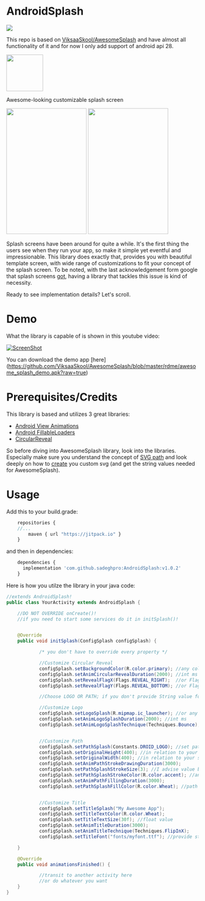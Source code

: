 # AndroidSplash

[![](https://www.jitpack.io/v/sadeghpro/AndroidSplash.svg)](https://www.jitpack.io/#sadeghpro/AndroidSplash)

This repo is based on [ViksaaSkool/AwesomeSplash](https://github.com/ViksaaSkool/AwesomeSplash) and have almost all functionality of it and for now I only add support of android api 28.

<img src="https://github.com/ViksaaSkool/AwesomeSplash/blob/master/rdme/web_res_512.png" width="96" height="96"/>

Awesome-looking customizable splash screen

<img src="https://github.com/ViksaaSkool/AwesomeSplash/blob/master/rdme/logo_promo.gif" width="210" height="330"/>
<img src="https://github.com/ViksaaSkool/AwesomeSplash/blob/master/rdme/path_promo.gif" width="210" height="330"/>

Splash screens have been around for quite a while. It's the first thing the users see when they run your app, so make it simple yet eventful and impressionable.
This library does exactly that, provides you with beautiful template screen, with wide range of customizations to fit your concept of the splash screen. 
To be noted, with the last acknowledgement form google that splash screens [got](http://is.gd/2MQzao), having a library that tackles this issue is kind of necessity. 

Ready to see implementation details? Let's scroll.

# Demo

What the library is capable of is shown in this youtube video:

[![ScreenShot](https://github.com/ViksaaSkool/AwesomeSplash/blob/master/rdme/yt_promo.png)](https://www.youtube.com/embed/8OOaT2LGZjc)


You can download the demo app [here]
(https://github.com/ViksaaSkool/AwesomeSplash/blob/master/rdme/awesome_splash_demo.apk?raw=true) 

# Prerequisites/Credits

This library is based and utilizes 3 great libraries:
- [Android View Animations](http://is.gd/BLUMT7)
- [Android FillableLoaders](http://is.gd/0WWbEf)
- [CircularReveal](http://is.gd/xpSITZ)

So before diving into AwesomeSplash library, look into the libraries. Especially make sure you understand the concept of
[SVG path](http://is.gd/0WWbEf) and look deeply on how to [create](http://is.gd/KfljPg) you custom svg (and get the string values needed for AwesomeSplash).

# Usage

Add this to your build.grade:
```javascript
	repositories {
	//...
        maven { url "https://jitpack.io" }
    }
```
and then in dependencies:
```javascript
	dependencies {
      implementation 'com.github.sadeghpro:AndroidSplash:v1.0.2'
	}
```

Here is how you utilze the library in your java code:

```java
//extends AndroidSplash!
public class YourActivity extends AndroidSplash {

	//DO NOT OVERRIDE onCreate()!
	//if you need to start some services do it in initSplash()!


	@Override
	public void initSplash(ConfigSplash configSplash) {

			/* you don't have to override every property */

			//Customize Circular Reveal
			configSplash.setBackgroundColor(R.color.primary); //any color you want form colors.xml
			configSplash.setAnimCircularRevealDuration(2000); //int ms
			configSplash.setRevealFlagX(Flags.REVEAL_RIGHT);  //or Flags.REVEAL_LEFT
			configSplash.setRevealFlagY(Flags.REVEAL_BOTTOM); //or Flags.REVEAL_TOP

			//Choose LOGO OR PATH; if you don't provide String value for path it's logo by default

			//Customize Logo
			configSplash.setLogoSplash(R.mipmap.ic_launcher); //or any other drawable
			configSplash.setAnimLogoSplashDuration(2000); //int ms
			configSplash.setAnimLogoSplashTechnique(Techniques.Bounce); //choose one form Techniques (ref: https://github.com/daimajia/AndroidViewAnimations)


			//Customize Path
			configSplash.setPathSplash(Constants.DROID_LOGO); //set path String
			configSplash.setOriginalHeight(400); //in relation to your svg (path) resource
			configSplash.setOriginalWidth(400); //in relation to your svg (path) resource
			configSplash.setAnimPathStrokeDrawingDuration(3000);
			configSplash.setPathSplashStrokeSize(3); //I advise value be <5
			configSplash.setPathSplashStrokeColor(R.color.accent); //any color you want form colors.xml
			configSplash.setAnimPathFillingDuration(3000);
			configSplash.setPathSplashFillColor(R.color.Wheat); //path object filling color


			//Customize Title
			configSplash.setTitleSplash("My Awesome App");
			configSplash.setTitleTextColor(R.color.Wheat);
			configSplash.setTitleTextSize(30f); //float value
			configSplash.setAnimTitleDuration(3000);
			configSplash.setAnimTitleTechnique(Techniques.FlipInX);
			configSplash.setTitleFont("fonts/myfont.ttf"); //provide string to your font located in assets/fonts/

	}

	@Override
	public void animationsFinished() {

			//transit to another activity here
			//or do whatever you want
	}
}
```
